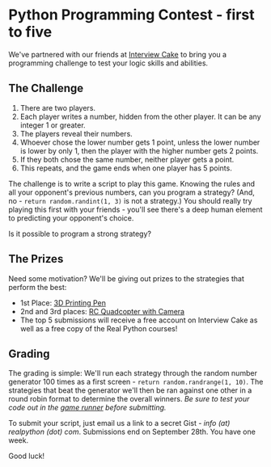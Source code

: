 # Python Programming Contest - first to five

We've partnered with our friends at [Interview Cake](https://www.interviewcake.com/) to bring you a programming challenge to test your logic skills and abilities.

## The Challenge

1. There are two players.
1. Each player writes a number, hidden from the other player. It can be any integer 1 or greater.
1. The players reveal their numbers.
1. Whoever chose the lower number gets 1 point, unless the lower number is lower by only 1, then the player with the higher number gets 2 points.
1. If they both chose the same number, neither player gets a point.
1. This repeats, and the game ends when one player has 5 points.

The challenge is to write a script to play this game. Knowing the rules and all your opponent's previous numbers, can you program a strategy? (And, no - `return random.randint(1, 3)` is not a strategy.) You should really try playing this first with your friends - you'll see there's a deep human element to predicting your opponent's choice.

Is it possible to program a strong strategy?

## The Prizes

Need some motivation? We'll be giving out prizes to the strategies that perform the best:

- 1st Place: [3D Printing Pen](http://the3doodler.com/store/)
- 2nd and 3rd places: [RC Quadcopter with Camera](http://www.amazon.com/UDI-U818A-2-4GHz-RC-Quadcopter/dp/B00D3IN11Q/ref=sr_1_2)
- The top 5 submissions will receive a free account on Interview Cake as well as a free copy of the Real Python courses!

## Grading

The grading is simple: We'll run each strategy through the random number generator 100 times as a first screen - `return random.randrange(1, 10)`. The strategies that beat the generator we'll then be ran against one other in a round robin format to determine the overall winners. *Be sure to test your code out in the [game runner](https://gist.github.com/mjhea0/0a6b0bb6cc7557776ab8) before submitting.*

To submit your script, just email us a link to a secret Gist - *info (at) realpython (dot) com*. Submissions end on September 28th. You have one week.

Good luck!
